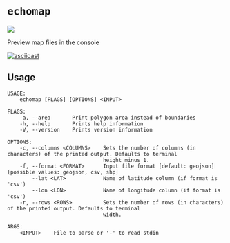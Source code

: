 # `echomap`

![](https://github.com/pjsier/echomap/workflows/CI%20Checks/badge.svg)

Preview map files in the console

[![asciicast](https://asciinema.org/a/a3y3vFk4TOY9cvMEcrzKwOPW9.svg)](https://asciinema.org/a/a3y3vFk4TOY9cvMEcrzKwOPW9)

## Usage

```
USAGE:
    echomap [FLAGS] [OPTIONS] <INPUT>

FLAGS:
    -a, --area       Print polygon area instead of boundaries
    -h, --help       Prints help information
    -V, --version    Prints version information

OPTIONS:
    -c, --columns <COLUMNS>    Sets the number of columns (in characters) of the printed output. Defaults to terminal
                               height minus 1.
    -f, --format <FORMAT>      Input file format [default: geojson]  [possible values: geojson, csv, shp]
        --lat <LAT>            Name of latitude column (if format is 'csv')
        --lon <LON>            Name of longitude column (if format is 'csv')
    -r, --rows <ROWS>          Sets the number of rows (in characters) of the printed output. Defaults to terminal
                               width.

ARGS:
    <INPUT>    File to parse or '-' to read stdin
```
